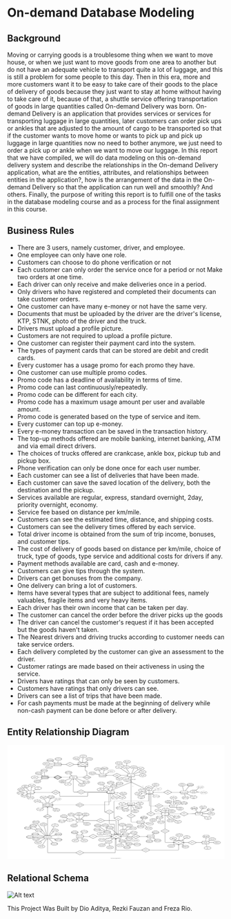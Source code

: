 # On-demand Database Modeling 

## Background
Moving or carrying goods is a troublesome thing when we want to move house, or when we just want to move goods from one area to another but do not have an adequate vehicle to transport quite a lot of luggage, and this is still a problem for some people to this day. Then in this era, more and more customers want it to be easy to take care of their goods to the place of delivery of goods because they just want to stay at home without having to take care of it, because of that, a shuttle service offering transportation of goods in large quantities called On-demand Delivery was born. On-demand Delivery is an application that provides services or services for transporting luggage in large quantities, later customers can order pick ups or ankles that are adjusted to the amount of cargo to be transported so that if the customer wants to move home or wants to pick up and pick up luggage in large quantities now no need to bother anymore, we just need to order a pick up or ankle when we want to move our luggage. In this report that we have compiled, we will do data modeling on this on-demand delivery system and describe the relationships in the On-demand Delivery application, what are the entities, attributes, and relationships between entities in the application?, how is the arrangement of the data in the On-demand Delivery so that the application can run well and smoothly? And others. Finally, the purpose of writing this report is to fulfill one of the tasks in the database modeling course and as a process for the final assignment in this course.

## Business Rules
- There are 3 users, namely customer, driver, and employee.
- One employee can only have one role.
- Customers can choose to do phone verification or not
- Each customer can only order the service once for a period or not Make two orders at one time.
- Each driver can only receive and make deliveries once in a period.
- Only drivers who have registered and completed their documents can take customer orders.
- One customer can have many e-money or not have the same very.
- Documents that must be uploaded by the driver are the driver's license, KTP, STNK, photo of the driver and the truck.
- Drivers must upload a profile picture.
- Customers are not required to upload a profile picture.
- One customer can register their payment card into the system.
- The types of payment cards that can be stored are debit and credit cards.
- Every customer has a usage promo for each promo they have.
- One customer can use multiple promo codes.
- Promo code has a deadline of availability in terms of time.
- Promo code can last continuously/repeatedly.
- Promo code can be different for each city.
- Promo code has a maximum usage amount per user and available amount.
- Promo code is generated based on the type of service and item.
- Every customer can top up e-money.
- Every e-money transaction can be saved in the transaction history.
- The top-up methods offered are mobile banking, internet banking, ATM and via email direct drivers.
- The choices of trucks offered are crankcase, ankle box, pickup tub and pickup box.
- Phone verification can only be done once for each user number.
- Each customer can see a list of deliveries that have been made.
- Each customer can save the saved location of the delivery, both the destination and the pickup.
- Services available are regular, express, standard overnight, 2day, priority overnight, economy.
- Service fee based on distance per km/mile.
- Customers can see the estimated time, distance, and shipping costs.
- Customers can see the delivery times offered by each service.
- Total driver income is obtained from the sum of trip income, bonuses, and customer tips.
- The cost of delivery of goods based on distance per km/mile, choice of truck, type of goods, type service and additional costs for drivers if any.
- Payment methods available are card, cash and e-money.
- Customers can give tips through the system.
- Drivers can get bonuses from the company.
- One delivery can bring a lot of customers.
- Items have several types that are subject to additional fees, namely valuables, fragile items and very heavy items.
- Each driver has their own income that can be taken per day.
- The customer can cancel the order before the driver picks up the goods
- The driver can cancel the customer's request if it has been accepted but the goods haven't taken.
- The Nearest drivers and driving trucks according to customer needs can take service orders.
- Each delivery completed by the customer can give an assessment to the driver.
- Customer ratings are made based on their activeness in using the service.
- Drivers have ratings that can only be seen by customers.
- Customers have ratings that only drivers can see.
- Drivers can see a list of trips that have been made.
- For cash payments must be made at the beginning of delivery while non-cash payment  can be done before or after delivery.

## Entity Relationship Diagram

![Alt text](https://github.com/dioapw/school-project-database-modeling/blob/main/on_demand_delivery_erd.png)


## Relational Schema

![Alt text](https://user-images.githubusercontent.com/55073908/140640349-5518114d-651f-44d6-bd44-5a982518b9be.png)


This Project Was Built by Dio Aditya, Rezki Fauzan and Freza Rio.
